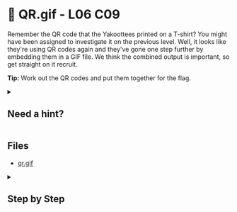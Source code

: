 ﻿# 📱 QR.gif - L06 C09

Remember the QR code that the Yakoottees printed on a T-shirt? You might have been assigned to investigate it on the previous level. Well, it looks like they're using QR codes again and they've gone one step further by embedding them in a GIF file. We think the combined output is important, so get straight on it recruit.

**Tip:** Work out the QR codes and put them together for the flag.

<details><summary>

## Need a hint?</summary>

```txt
💡 Hint: You need to decipher each frame individually to get the combined code.
   Try searching for an online tool that will let you split the gif apart into different images.
```

</details>

## Files

- [qr.gif](/assets/qr.gif1.gif)

<details><summary>

## Step by Step</summary>

- Figure out a way to download the gif and view it slowed down, you want to ![scan each differen QR code](https://zxing.org/w/decode.jspx) to piece together the flag in order
  - You can use gif scrubber or analyze the gif frame by frame with any other software
- The combined flag is connected by underscores and in leetspeak

</details>

